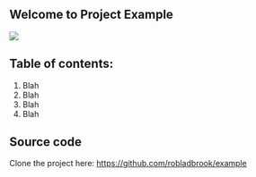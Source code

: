 ## Welcome to Project Example

![](https://liskascend.com/wp-content/uploads/2018/01/wp-logo-light.png)

## Table of contents:
1. Blah
2. Blah
3. Blah
4. Blah


## Source code

Clone the project here: https://github.com/robladbrook/example
